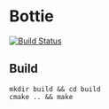 # Bottie

[![Build Status](https://travis-ci.org/globbie/bottie.svg?branch=master)](https://travis-ci.org/globbie/bottie)

## Build

    mkdir build && cd build
    cmake .. && make
